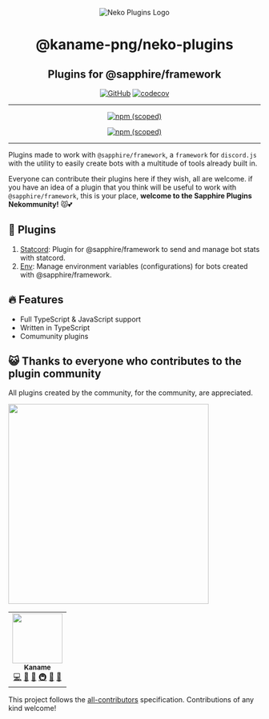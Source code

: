 <!-- markdownlint-disable -->
<div align="center">

![Neko Plugins Logo](https://raw.githubusercontent.com/kaname-png/neko-plugins/main/assets/logo.png)

# @kaname-png/neko-plugins

## Plugins for @sapphire/framework

[![GitHub](https://img.shields.io/github/license/kaname-png/neko-plugins)](https://github.com/kaname-png/neko-plugins/blob/main/LICENSE.md)
[![codecov](https://codecov.io/gh/kaname-png/neko-plugins/branch/main/graph/badge.svg?token=7B0AVB4YG6)](https://codecov.io/gh/kaname-png/neko-plugins)

---

[![npm (scoped)](https://img.shields.io/npm/v/@kaname-png/plugin-statcord?color=crimson&label=%40kaname-png%2Fplugin-statcord&logo=npm)](https://www.npmjs.com/package/@kaname-png/plugin-statcord)

[![npm (scoped)](https://img.shields.io/npm/v/@kaname-png/plugin-env?color=crimson&label=%40kaname-png%2Fplugin-env&logo=npm)](https://www.npmjs.com/package/@kaname-png/plugin-env)

---

</div>
<!-- markdownlint-restore -->

Plugins made to work with `@sapphire/framework`, a `framework` for `discord.js` with the utility to easily create bots with a multitude of tools already built in.

Everyone can contribute their plugins here if they wish, all are welcome. if you have an idea of a plugin that you think will be useful to work with `@sapphire/framework`, this is your place, **welcome to the Sapphire Plugins Nekommunity!** 😾💕

## 📑 Plugins

1. [Statcord](https://github.com/kaname-png/neko-plugins/tree/main/packages/statcord): Plugin for @sapphire/framework to send and manage bot stats with statcord.
2. [Env](https://github.com/kaname-png/neko-plugins/tree/main/packages/env): Manage environment variables (configurations) for bots created with @sapphire/framework.

## 🔥 Features

-   Full TypeScript & JavaScript support
-   Written in TypeScript
-   Comumunity plugins

## 😺 Thanks to everyone who contributes to the plugin community

All plugins created by the community, for the community, are appreciated.

<!-- markdownlint-disable -->
<img src="https://imoutosite.files.wordpress.com/2019/06/67bc8-aw379865_03.gif?w=336" width="400" heigth="400">
<!-- markdownlint-restore -->

<!-- ALL-CONTRIBUTORS-LIST:START - Do not remove or modify this section -->
<!-- prettier-ignore-start -->
<!-- markdownlint-disable -->
<table>
  <tr>
    <td align="center"><a href="https://kaname.netlify.app"><img src="https://avatars.githubusercontent.com/u/56084970?v=4?s=100" width="100px;" alt=""/><br /><sub><b>Kaname</b></sub></a><br /><a href="https://github.com/kaname-png/neko-plugins/commits?author=kaname-png" title="Code">💻</a> <a href="https://github.com/kaname-png/neko-plugins/issues?q=author%3Akaname-png" title="Bug reports">🐛</a> <a href="https://github.com/kaname-png/neko-plugins/commits?author=kaname-png" title="Documentation">📖</a> <a href="#infra-kaname-png" title="Infrastructure (Hosting, Build-Tools, etc)">🚇</a> <a href="#maintenance-kaname-png" title="Maintenance">🚧</a> <a href="https://github.com/kaname-png/neko-plugins/pulls?q=is%3Apr+reviewed-by%3Akaname-png" title="Reviewed Pull Requests">👀</a></td>
  </tr>
</table>

<!-- markdownlint-restore -->
<!-- prettier-ignore-end -->

<!-- ALL-CONTRIBUTORS-LIST:END -->

This project follows the [all-contributors](https://github.com/all-contributors/all-contributors) specification. Contributions of any kind welcome!

